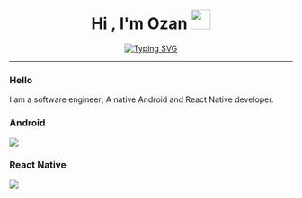 <h1 align="center">Hi , I'm Ozan <img src="https://media.giphy.com/media/hvRJCLFzcasrR4ia7z/giphy.gif" width="35"></h1>
<p align="center">
<a href="https://git.io/typing-svg"><img src="https://readme-typing-svg.demolab.com?font=Fira+Code&size=40&duration=2000&pause=500&color=F79A51&center=true&vCenter=true&multiline=true&repeat=false&width=700&height=130&lines=Senior+Software+Engineer;Android+Developer" alt="Typing SVG" /></a>
</p>

<hr/>

### Hello
I am a software engineer; A native Android and React Native developer.

### Android
<a href="https://skillicons.dev">
  <img src="https://skillicons.dev/icons?i=kotlin,java,c&theme=light" />
</a>

### React Native
<a href="https://skillicons.dev">
  <img src="https://skillicons.dev/icons?i=js,ts,react" />
</a>
